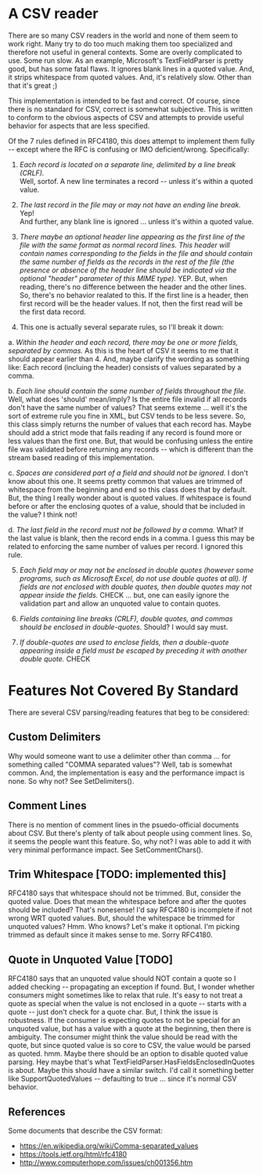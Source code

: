 # A CSV reader

There are so many CSV readers in the world and none of them seem to work right.
Many try to do too much making them too specialized and therefore not useful in general 
contexts.  Some are overly complicated to use.  Some run slow.  As an example, Microsoft's 
TextFieldParser is pretty good, but has some fatal flaws.  It ignores blank lines in a quoted
value.  And, it strips whitespace from quoted values.  And, it's relatively slow.  Other than
that it's great ;)

This implementation is intended to be fast and correct.  Of course, since there is no 
standard for CSV, correct is somewhat subjective.  This is written to conform to the 
obvious aspects of CSV and attempts to provide useful behavior for aspects that are less
specified.

Of the 7 rules defined in RFC4180, this does attempt to implement them fully -- except 
where the RFC is confusing or IMO deficient/wrong.  Specifically:

 1. *Each record is located on a separate line, delimited by a line break (CRLF).*  
Well, sortof. A new line terminates a record -- unless it's within a quoted value.

 2. *The last record in the file may or may not have an ending line break.*  Yep!  
And further, any blank line is ignored ... unless it's within a quoted value.

 3. *There maybe an optional header line appearing as the first line
of the file with the same format as normal record lines.  This
header will contain names corresponding to the fields in the file
and should contain the same number of fields as the records in
the rest of the file (the presence or absence of the header line
should be indicated via the optional "header" parameter of this
MIME type).*  YEP.  But, when reading, there's no difference between 
the header and the other lines.  So, there's no behavior realated to 
this.  If the first line is a header, then first record will be the 
header values. If not, then the first read will be the first data record.

 4. This one is actually several separate rules, so I'll break it down:

 a. *Within the header and each record, there may be one or more
fields, separated by commas.*  As this is the heart of CSV it seems to me
that it should appear earlier than 4.  And, maybe clarify the wording as 
something like: Each record (incluing the header) consists of values 
separated by a comma.

 b. *Each line should contain the same number of fields throughout the file.*
Well, what does 'should' mean/imply? Is the entire file invalid if all 
records don't have the same number of values?  That seems exteme ... well 
it's the sort of extreme rule you fine in XML, but CSV tends to be less
severe.  So, this class simply returns the number of values that each record 
has.  Maybe should add a strict mode that fails reading if any record is found
more or less values than the first one.  But, that would be confusing unless
the entire file was validated before returning any records -- which is different
than the stream based reading of this implementation.

 c. *Spaces are considered part of a field and should not be ignored.*  I don't
know about this one.  It seems pretty common that values are trimmed of whitespace
from the beginning and end so this class does that by default.  But, the thing I 
really wonder about is quoted values. If whitespace is found before or after the 
enclosing quotes of a value, should that be included in the value?  I think not!

 d. *The last field in the record must not be followed by a comma.*   What?  If the
last value is blank, then the record ends in a comma.  I guess this may be related
to enforcing the same number of values per record.  I ignored this rule.

 5. *Each field may or may not be enclosed in double quotes (however
some programs, such as Microsoft Excel, do not use double quotes
at all).  If fields are not enclosed with double quotes, then
double quotes may not appear inside the fields.*  CHECK ... but, one can easily ignore
the validation part and allow an unquoted value to contain quotes.

 6. *Fields containing line breaks (CRLF), double quotes, and commas
should be enclosed in double-quotes.*  Should?  I would say must.

 7. *If double-quotes are used to enclose fields, then a double-quote
appearing inside a field must be escaped by preceding it with
another double quote.*  CHECK

# Features Not Covered By Standard

There are several CSV parsing/reading features that beg to be considered:

## Custom Delimiters
Why would someone want to use a delimiter other than comma ... for something called "COMMA
separated values"?  Well, tab is somewhat common.  And, the implementation is easy and the 
performance impact is none.  So why not?  See SetDelimiters().

## Comment Lines
There is no mention of comment lines in the psuedo-official documents about CSV. But there's
plenty of talk about people using comment lines.  So, it seems the people want this feature.
So, why not?  I was able to add it with very minimal performance impact.  See 
SetCommentChars().

## Trim Whitespace [TODO: implemented this]
RFC4180 says that whitespace should not be trimmed.  But, consider the quoted value.  Does
that mean the whitespace before and after the quotes should be included?  That's nonesense!
I'd say RFC4180 is incomplete if not wrong WRT quoted values.  But, should the whitespace be
trimmed for unquoted values?  Hmm.  Who knows?  Let's make it optional.  I'm picking trimmed
as default since it makes sense to me. Sorry RFC4180.

## Quote in Unquoted Value [TODO]
RFC4180 says that an unquoted value should NOT contain a quote so I added checking -- 
propagating an exception if found.  But, I wonder whether consumers might sometimes like to
relax that rule.  It's easy to not treat a quote as special when the value is not 
enclosed in a quote -- starts with a quote -- just don't check for a quote char.  But, I 
think the issue is robustness.  If the consumer is expecting quotes to not be special for 
an unquoted value, but has a value with a quote at the beginning, then there is ambiguity.
The consumer might think the value should be read with the quote, but since quoted value 
is so core to CSV, the value would be parsed as quoted.  hmm.  Maybe there should be an 
option to disable quoted value parsing.  Hey maybe that's what 
TextFieldParser.HasFieldsEnclosedInQuotes is about.  Maybe this should have a similar 
switch.  I'd call it something better like SupportQuotedValues -- defaulting to true ... 
since it's normal CSV behavior.

## References
Some documents that describe the CSV format:
 - https://en.wikipedia.org/wiki/Comma-separated_values
 - https://tools.ietf.org/html/rfc4180
 - http://www.computerhope.com/issues/ch001356.htm
